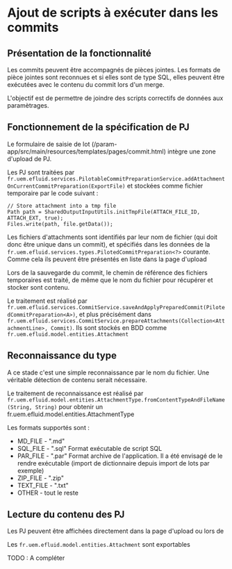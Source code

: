 # Ajout de scripts à exécuter dans les commits

## Présentation de la fonctionnalité

Les commits peuvent être accompagnés de pièces jointes. Les formats de pièce jointes sont reconnues et si elles sont de type SQL, elles peuvent être exécutées avec le contenu du commit lors d'un merge.

L'objectif est de permettre de joindre des scripts correctifs de données aux paramètrages.

## Fonctionnement de la spécification de PJ

Le formulaire de saisie de lot (/param-app/src/main/resources/templates/pages/commit.html) intègre une zone d'upload de PJ.

Les PJ sont traitées par ``fr.uem.efluid.services.PilotableCommitPreparationService.addAttachmentOnCurrentCommitPreparation(ExportFile)`` et stockées comme fichier temporaire par le code suivant :

	// Store attachment into a tmp file
	Path path = SharedOutputInputUtils.initTmpFile(ATTACH_FILE_ID, ATTACH_EXT, true);
	Files.write(path, file.getData());  
	
Les fichiers d'attachments sont identifiés par leur nom de fichier (qui doit donc être unique dans un commit), et spécifiés dans les données de la ``fr.uem.efluid.services.types.PilotedCommitPreparation<?>`` courante. Comme cela ils peuvent être présentés en liste dans la page d'upload

Lors de la sauvegarde du commit, le chemin de référence des fichiers temporaires est traité, de même que le nom du fichier pour récupérer et stocker sont contenu.

Le traitement est réalisé par ``fr.uem.efluid.services.CommitService.saveAndApplyPreparedCommit(PilotedCommitPreparation<A>)``, et plus précisément dans ``fr.uem.efluid.services.CommitService.prepareAttachments(Collection<AttachmentLine>, Commit)``. Ils sont stockés en BDD comme ``fr.uem.efluid.model.entities.Attachment``

## Reconnaissance du type

A ce stade c'est une simple reconnaissance par le nom du fichier. Une véritable détection de contenu serait nécessaire.

Le traitement de reconnaissance est réalisé par ``fr.uem.efluid.model.entities.AttachmentType.fromContentTypeAndFileName(String, String)`` pour obtenir un fr.uem.efluid.model.entities.AttachmentType

Les formats supportés sont :

* MD_FILE - ".md"
* SQL_FILE - ".sql" Format exécutable de script SQL
* PAR_FILE - ".par" Format archive de l'application. Il a été envisagé de le rendre exécutable (import de dictionnaire depuis import de lots par exemple)
* ZIP_FILE - ".zip" 
* TEXT_FILE - ".txt"
* OTHER - tout le reste

## Lecture du contenu des PJ

Les PJ peuvent être affichées directement dans la page d'upload ou lors de 

Les ``fr.uem.efluid.model.entities.Attachment`` sont exportables

TODO : A compléter